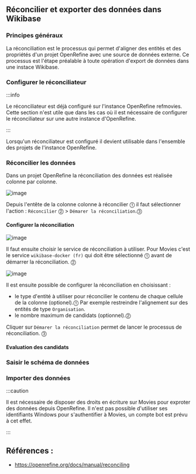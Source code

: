 ## Réconcilier et exporter des données dans Wikibase

### Principes généraux

La réconciliation est le processus qui permet d'aligner des entités et des propriétés d'un projet OpenRefine avec une source de données externe. Ce processus est l'étape préalable à toute opération d'export de données dans une instace Wikibase.

### Configurer le réconciliateur

:::info

Le réconciliateur est déjà configuré sur l'instance OpenRefine refmovies. Cette section n'est utile que dans les cas où il est nécessaire de configurer le réconciliateur sur une autre instance d'OpenRefine.

:::

Lorsqu'un réconciliateur est configuré il devient utilisable dans l'ensemble des projets de l'instance OpenRefine.

### Réconcilier les données

Dans un projet OpenRefine la réconciliation des données est réalisée colonne par colonne.

![image](https://github.com/abes-esr/movies-documentation/assets/60341438/dd9181be-a458-406d-b751-2e3e220bf8e3)

Depuis l'entête de la colonne colonne à réconcilier ⓵ il faut sélectionner l'action : `Réconcilier` ⓶ > `Démarer la réconciliation`.⓷

#### Configurer la réconciliation

![image](https://github.com/abes-esr/movies-documentation/assets/60341438/369854bb-00c3-4d94-a2e7-bb5543dada10)

Il faut ensuite choisir le service de réconciliation à utiliser. Pour Movies c'est le service `wikibase-docker (fr)` qui doit être sélectionné ⓵ avant de démarrer la réconciliation. ⓶

![image](https://github.com/abes-esr/movies-documentation/assets/60341438/8b97e0b9-921d-4a9c-b73e-10dc99300192)

Il est ensuite possible de configurer la réconciliation en choisissant :

* le type d'entité à utiliser pour réconcilier le contenu de chaque cellule de la colonne (optionel).⓵  Par exemple restreindre l'alignement sur des entités de type `Organisation`. 
* le nombre maximum de candidats (optionnel).⓶

Cliquer sur `Démarer la réconciliation` permet de lancer le processus de réconciliation. ⓷

#### Evaluation des candidats



### Saisir le schéma de données

### Importer des données


:::caution

Il est nécessaire de disposer des droits en écriture sur Movies pour exproter des données depuis OpenRefine. Il n'est pas possible d'utiliser ses identifiants Windows pour s'authentifier à Movies, un compte bot est prévu à cet effet.

:::

## Références :

* https://openrefine.org/docs/manual/reconciling
